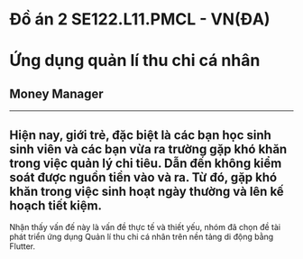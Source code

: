 # Đồ án 2  SE122.L11.PMCL - VN(ĐA)
# Ứng dụng quản lí thu chi cá nhân
## Money Manager

---
Hiện nay, giới trẻ, đặc biệt là các bạn học sinh sinh viên và các bạn vừa ra trường gặp khó khăn trong việc quản lý chi tiêu. Dẫn đến không kiểm soát được nguồn tiền vào và ra. Từ đó, gặp khó khăn trong việc sinh hoạt ngày thường và lên kế hoạch tiết kiệm.
--- 
Nhận thấy vấn đế này là vấn đề thực tế và thiết yếu, nhóm đã chọn đề tài phát triển ứng dụng Quản lí thu chi cá nhân trên nền tảng di động bằng Flutter.
